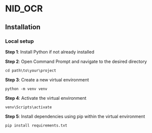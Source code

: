 # NID_OCR
## Installation
### Local setup
**Step 1**: Install Python if not already installed 

**Step 2**: Open Command Prompt and navigate to the desired directory
```shell
cd path\to\your\project
```
**Step 3**: Create a new virtual environment
```shell
python -m venv venv
```
**Step 4**: Activate the virtual environment  
```shell
venv\Scripts\activate
```
**Step 5**: Install dependencies using pip within the virtual environment
```shell
pip install requirements.txt
```
